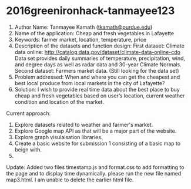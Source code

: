 # 2016greenironhack-tanmayee123
1.	Author Name: Tanmayee Kamath (tkamath@purdue.edu)
2.	Name of the application: Cheap and fresh vegetables in Lafayette
3.	Keywords: farmer market, location, temperature, price
4.	Description of the datasets and function design: 
First dataset:
Climate data online: 
http://catalog.data.gov/dataset/climate-data-online-cdo
Data set provides daily summaries of temperature, precipitation, wind, and degree days as well as radar data and 30-year Climate Normals.
Second dataset: Farmers market data. (Still looking for the data set)
5.	Problem addressed:  When and where you can get the cheapest and best local produce from local markets in the city of Lafayette?
6.	Solution: I wish to provide real time data about the best place to buy cheap and fresh vegetables based on user’s location, current weather condition and location of the market. 

Current approach:
1. Explore datasets related to weather and farmer's market.
2. Explore Google map API as that will be a major part of the website.
3. Explore graph visulaisation libraries. 
4. Create a basic website for submission 1 consisting of a basic map to beign with.
5. 

Update: Added two files timestamp.js and format.css to add formatting to the page and to display time dynamically. 
please run the new file named map3.html.
I am unable to delete the earlier html file. 


